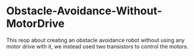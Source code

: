 # Obstacle-Avoidance-Without-MotorDrive
This reop about creating an obstacle avoidance robot without using any motor drive with it, we instead used two transistors to control the motors.
